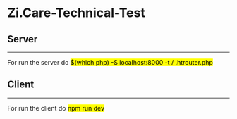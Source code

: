 # Zi.Care-Technical-Test

## Server
<hr>
For run the server do <mark>$(which php) -S localhost:8000 -t / .htrouter.php </mark>

<br>

## Client
<hr>
For run the client do <mark>npm run dev</mark>